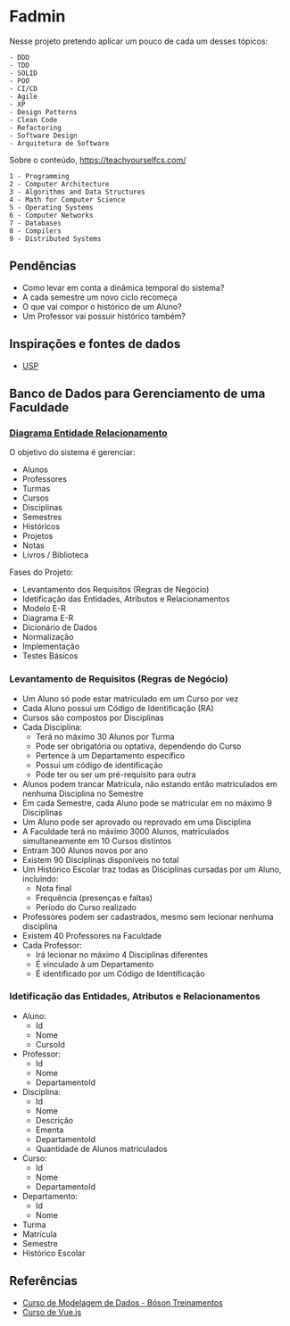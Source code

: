 # Fadmin

Nesse projeto pretendo aplicar um pouco de cada um desses tópicos:

	- DDD
	- TDD
	- SOLID
	- POO
	- CI/CD
	- Agile
	- XP
	- Design Patterns
	- Clean Code
	- Refactoring
	- Software Design
	- Arquitetura de Software

Sobre o conteúdo, https://teachyourselfcs.com/

	1 - Programming
	2 - Computer Architecture
	3 - Algorithms and Data Structures
	4 - Math for Computer Science
	5 - Operating Systems
	6 - Computer Networks
	7 - Databases
	8 - Compilers
	9 - Distributed Systems

## Pendências
- Como levar em conta a dinâmica temporal do sistema?
- A cada semestre um novo ciclo recomeça
- O que vai compor o histórico de um Aluno?
- Um Professor vai possuir histórico também?

## Inspirações e fontes de dados
- [USP](https://www5.usp.br/institucional/escolas-faculdades-e-institutos/)

## Banco de Dados para Gerenciamento de uma Faculdade

### [Diagrama Entidade Relacionamento](https://app.diagrams.net/#HZaqueuCavalcante%2Ffadmin%2Fmain%2FDocs%2FDiagramas.drawio)

O objetivo do sistema é gerenciar:
- Alunos
- Professores
- Turmas
- Cursos
- Disciplinas
- Semestres
- Históricos
- Projetos
- Notas
- Livros / Biblioteca

Fases do Projeto:
- Levantamento dos Requisitos (Regras de Negócio)
- Idetificação das Entidades, Atributos e Relacionamentos
- Modelo E-R
- Diagrama E-R
- Dicionário de Dados
- Normalização
- Implementação
- Testes Básicos

### Levantamento de Requisitos (Regras de Negócio)

- Um Aluno só pode estar matriculado em um Curso por vez
- Cada Aluno possui um Código de Identificação (RA)
- Cursos são compostos por Disciplinas
- Cada Disciplina:
	- Terá no máximo 30 Alunos por Turma
	- Pode ser obrigatória ou optativa, dependendo do Curso
	- Pertence à um Departamento específico
	- Possui um código de identificação
	- Pode ter ou ser um pré-requisito para outra
- Alunos podem trancar Matrícula, não estando então matriculados em nenhuma Disciplina no Semestre
- Em cada Semestre, cada Aluno pode se matricular em no máximo 9 Disciplinas
- Um Aluno pode ser aprovado ou reprovado em uma Disciplina
- A Faculdade terá no máximo 3000 Alunos, matriculados simultaneamente em 10 Cursos distintos
- Entram 300 Alunos novos por ano
- Existem 90 Disciplinas disponíveis no total
- Um Histórico Escolar traz todas as Disciplinas cursadas por um Aluno, incluindo:
	- Nota final
	- Frequência (presenças e faltas)
	- Período do Curso realizado
- Professores podem ser cadastrados, mesmo sem lecionar nenhuma disciplina
- Existem 40 Professores na Faculdade
- Cada Professor:
	- Irá lecionar no máximo 4 Disciplinas diferentes
	- É vinculado à um Departamento
	- É identificado por um Código de Identificação

### Idetificação das Entidades, Atributos e Relacionamentos

- Aluno:
	- Id
	- Nome
	- CursoId
- Professor:
	- Id
	- Nome
	- DepartamentoId
- Disciplina:
	- Id
	- Nome
	- Descrição
	- Ementa
	- DepartamentoId
	- Quantidade de Alunos matriculados
- Curso:
	- Id
	- Nome
	- DepartamentoId
- Departamento:
	- Id
	- Nome
- Turma
- Matrícula
- Semestre
- Histórico Escolar
	
## Referências
- [Curso de Modelagem de Dados - Bóson Treinamentos](https://www.youtube.com/playlist?list=PLucm8g_ezqNoNHU8tjVeHmRGBFnjDIlxD)
- [Curso de Vue.js](https://www.youtube.com/watch?v=ArC_Tfmgfb0&list=WL&index=2)
